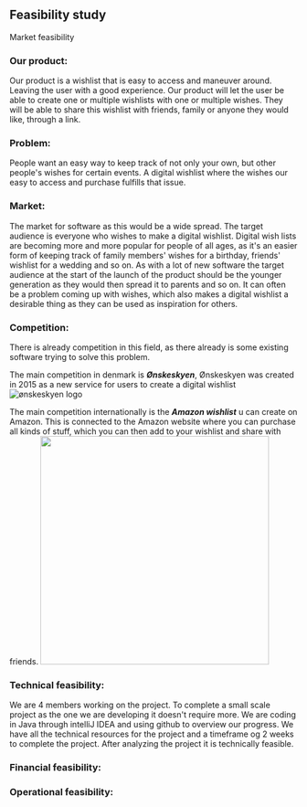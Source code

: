 <h2>Feasibility study</h2>

<h>Market feasibility</h3>

<h3>Our product:</h3>
Our product is a wishlist that is easy to access and maneuver around. Leaving the user with a good experience. Our product will let the user be able to create one or multiple wishlists with one or multiple wishes. They will be able to share this wishlist with friends, family or anyone they would like, through a link. 

<h3>Problem:</h3>
People want an easy way to keep track of not only your own, but other people's wishes for certain events. A digital wishlist where the wishes our easy to access and purchase fulfills that issue. 

<h3>Market:</h3> 
The market for software as this would be a wide spread. The target audience is everyone who wishes to make a digital wishlist. Digital wish lists are becoming more and more popular for people of all ages, as it's an easier form of keeping track of family members' wishes for a birthday, friends' wishlist for a wedding and so on. As with a lot of new software the target audience at the start of the launch of the product should be the younger generation as they would then spread it to parents and so on. 
It can often be a problem coming up with wishes, which also makes a digital wishlist a desirable thing as they can be used as inspiration for others. 

<h3>Competition:</h3>
There is already competition in this field, as there already is some existing software trying to solve this problem. 

The main competition in denmark is ***Ønskeskyen***, Ønskeskyen was created in 2015 as a new service for users to create a digital wishlist
![ønskeskyen logo](https://scontent-cph2-1.xx.fbcdn.net/v/t1.15752-9/324822689_543562997719374_1719433172415026036_n.png?_nc_cat=101&ccb=1-7&_nc_sid=ae9488&_nc_ohc=xTqm8v5Os2UAX8uoyW-&_nc_ht=scontent-cph2-1.xx&oh=03_AdSug7wVC1Ak6zFV1OZfQaLMPN-zpWFagnREJGR7Ln1-Rg&oe=644CBDDD)


The main competition internationally is the ***Amazon wishlist*** u can create on Amazon. This is connected to the Amazon website where you can purchase all kinds of stuff, which you can then add to your wishlist and share with friends.
<img src="https://scontent-cph2-1.xx.fbcdn.net/v/t1.15752-9/288872729_1917755455081432_206929955856000161_n.png?_nc_cat=102&ccb=1-7&_nc_sid=ae9488&_nc_ohc=zIaSNJLs42sAX8Rkrpv&_nc_ht=scontent-cph2-1.xx&oh=03_AdQYJFLTaQ7LAjfS4VCWH-Y9SJdQXAXznaiFmH4UHy3NFw&oe=644CD2A0" width="400">

<h3>Technical feasibility:</h3>
We are 4 members working on the project. To complete a small scale project as the one we are developing it doesn't require more. We are coding in Java through intelliJ IDEA and using github to overview our progress. We have all the technical resources for the project and a timeframe og 2 weeks to complete the project. After analyzing the project it is technically feasible. 

<h3>Financial feasibility:</h3>


<h3>Operational feasibility:</h3>








